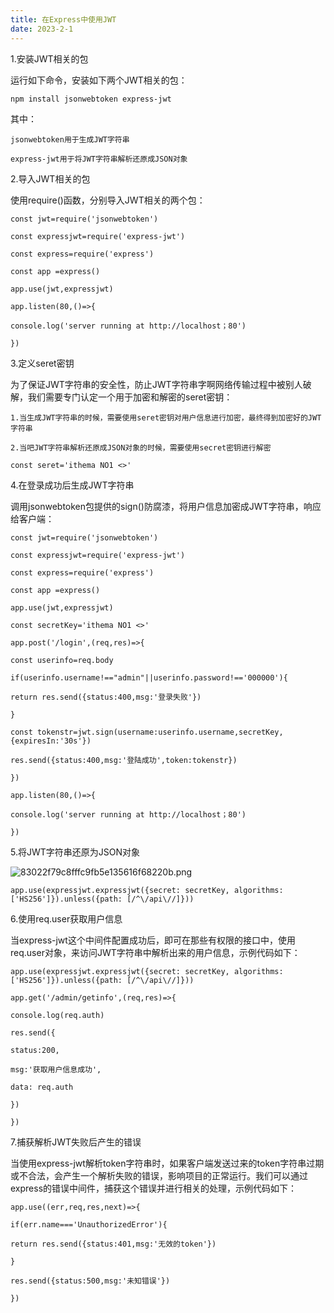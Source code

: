 ```yaml
---
title: 在Express中使用JWT
date: 2023-2-1
---
```

1.安装JWT相关的包

运行如下命令，安装如下两个JWT相关的包：

`npm install jsonwebtoken express-jwt`

其中：

    jsonwebtoken用于生成JWT字符串

    express-jwt用于将JWT字符串解析还原成JSON对象

2.导入JWT相关的包

使用require()函数，分别导入JWT相关的两个包：

`const jwt=require('jsonwebtoken')`

`const expressjwt=require('express-jwt')`

`const express=require('express')`

`const app =express()`

`app.use(jwt,expressjwt)`

`app.listen(80,()=>{`

 `console.log('server running at http://localhost；80')`

`})`

3.定义seret密钥

为了保证JWT字符串的安全性，防止JWT字符串字啊网络传输过程中被别人破解，我们需要专门认定一个用于加密和解密的seret密钥：

    1.当生成JWT字符串的时候，需要使用seret密钥对用户信息进行加密，最终得到加密好的JWT字符串

    2.当吧JWT字符串解析还原成JSON对象的时候，需要使用secret密钥进行解密

`const seret='ithema NO1 <>'`

4.在登录成功后生成JWT字符串

调用jsonwebtoken包提供的sign()防腐漆，将用户信息加密成JWT字符串，响应给客户端：

`const jwt=require('jsonwebtoken')`

`const expressjwt=require('express-jwt')`

`const express=require('express')`

`const app =express()`

`app.use(jwt,expressjwt)`

`const secretKey='ithema NO1 <>'`

`app.post('/login',(req,res)=>{`

 `const userinfo=req.body`

 `if(userinfo.username!=="admin"||userinfo.password!=='000000'){`

  `return res.send({status:400,msg:'登录失败'})`

 `}`

 `const tokenstr=jwt.sign(username:userinfo.username,secretKey,{expiresIn:'30s'})`

 `res.send({status:400,msg:'登陆成功',token:tokenstr})`

 `})`

`app.listen(80,()=>{`

 `console.log('server running at http://localhost；80')`

`})`

5.将JWT字符串还原为JSON对象

![83022f79c8fffc9fb5e135616f68220b.png](https://s1.imagehub.cc/images/2023/02/01/83022f79c8fffc9fb5e135616f68220b.png)

 `app.use(expressjwt.expressjwt({secret: secretKey, algorithms: ['HS256']}).unless({path: [/^\/api\//]}))`

6.使用req.user获取用户信息

当express-jwt这个中间件配置成功后，即可在那些有权限的接口中，使用req.user对象，来访问JWT字符串中解析出来的用户信息，示例代码如下：

 `app.use(expressjwt.expressjwt({secret: secretKey, algorithms: ['HS256']}).unless({path: [/^\/api\//]}))`

 `app.get('/admin/getinfo',(req,res)=>{`

  `console.log(req.auth)`

  `res.send({`

   `status:200,`

   `msg:'获取用户信息成功',`

   `data: req.auth`

  `})`

 `})`

7.捕获解析JWT失败后产生的错误

当使用express-jwt解析token字符串时，如果客户端发送过来的token字符串过期或不合法，会产生一个解析失败的错误，影响项目的正常运行。我们可以通过express的错误中间件，捕获这个错误并进行相关的处理，示例代码如下：

`app.use((err,req,res,next)=>{`

 `if(err.name==='UnauthorizedError'){`

  `return res.send({status:401,msg:'无效的token'})`

 `}`

 `res.send({status:500,msg:'未知错误'})`

`})`
